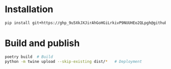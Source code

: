 # Installation
```bash
pip install git+https://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@github.com/Team-AI-DO/taskcrow
```
# Build and publish
```bash
poetry build  # Build
python -m twine upload --skip-existing dist/*   # Deployment
```

